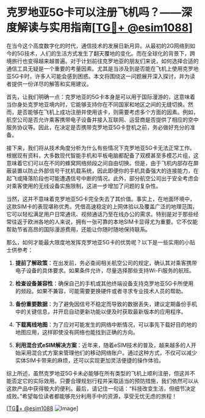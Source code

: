 # 克罗地亚5G卡可以注册飞机吗？——深度解读与实用指南[[TG💪+ @esim1088](https://t.me/s/esim1088)]

在当今这个高度数字化的时代，通信技术的发展日新月异。从最初的2G网络到如今的5G技术，人们的生活方式发生了翻天覆地的变化。而在全球化的背景下，跨境旅行也变得越来越普遍。对于计划前往克罗地亚的朋友们来说，如何选择合适的通信工具无疑是一个重要的考量因素。尤其是当涉及到是否能在飞机上使用克罗地亚5G卡时，许多人可能会感到困惑。本文将围绕这一问题展开深入探讨，并为读者提供一份详尽的解答和实用建议。

首先，让我们明确一点：克罗地亚的5G卡本身是可以用于国际漫游的，这意味着当你身处克罗地亚境内时，它能够支持你在不同国家和地区之间的无缝切换。然而，是否能够在飞机上成功注册并使用该卡，则需要考虑多个方面的因素。例如，航空公司是否允许乘客携带电子设备并接入互联网、运营商是否提供了相应的空中服务协议等。因此，在决定是否携带克罗地亚5G卡登机之前，务必做好充分的准备。

接下来，我们将从技术角度分析为什么有些情况下克罗地亚5G卡无法正常工作。根据现有资料，大多数现代智能手机和平板电脑都配备了双模甚至多模芯片组，这意味着它们可以在不同的蜂窝网络频段之间自由切换。但是，由于飞机内部存在屏蔽装置以防止外部信号干扰机载系统，因此即便你的手机具备强大的连接能力，在起飞或降落阶段也可能遭遇信号中断的情况。此外，部分航空公司出于安全考虑会对乘客使用的无线设备实施限制，这进一步增加了问题的复杂性。

当然，这并不意味着克罗地亚5G卡完全失去了其价值。事实上，在地面环境中，这款SIM卡的表现堪称优秀。凭借高速稳定的上网体验以及覆盖广泛的地理范围，它可以轻松满足用户日常通讯、视频通话乃至在线办公的需求。特别是对于那些经常往返于欧洲各地的人来说，拥有一张可靠的本地SIM卡显得尤为重要。它不仅能帮助节省高昂的国际漫游费用，还能让你随时随地保持联系。

那么，如何才能最大限度地发挥克罗地亚5G卡的优势呢？以下是一些实用的小贴士供参考：

1. **提前了解政策**：在出发前，务必查阅相关航空公司的规定，确认其对乘客携带电子设备的具体要求。如果条件允许，尽量选择那些支持Wi-Fi服务的航班。
   
2. **检查设备兼容性**：确保自己的手机或其他终端设备支持克罗地亚5G卡所使用的频段。如果不兼容，可能需要更换硬件或者寻求专业技术人员的帮助。

3. **备份重要数据**：为了避免因信号不稳定而导致的数据丢失，建议定期备份手机中的关键信息，并开启自动更新功能以便及时获取最新版本的应用程序。

4. **下载离线地图**：为了应对可能发生的网络中断情况，可以事先下载好目的地的地图应用，这样即使没有网络也能找到正确的方向。

5. **利用混合式eSIM解决方案**：近年来，随着eSIM技术的普及，越来越多的人开始采用混合式方案来管理他们的移动网络账户。通过这种方式，不仅可以减少实体SIM卡带来的麻烦，还可以实现更加灵活便捷的操作体验。

综上所述，虽然克罗地亚5G卡未必能够在所有类型的飞机上顺利注册，但这并不能否定它的实际效用。只要合理规划行程并采取适当的预防措施，我们依然可以从这款产品中获得极大的便利。最后，请记住一句话：“科技改变生活，但细节决定成败。”希望每位读者都能够充分利用手中的资源，享受无忧无虑的旅程！

[[TG💪+ @esim1088](https://t.me/s/esim1088) ![Image](https://i.postimg.cc/4NQfJmqS/Snipaste-2025-05-13-00-14-12.png)]